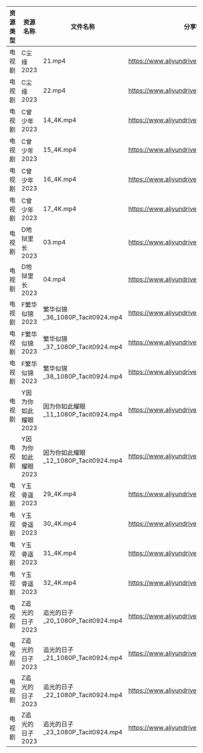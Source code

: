 | 资源类型 | 资源名称         | 文件名称                           | 分享链接                                      | 更新时间       |
| ---- | ------------ | ------------------------------ | ----------------------------------------- | ---------- |
| 电视剧  | C尘缘2023      | 21.mp4                         | https://www.aliyundrive.com/s/yWHajFwVrtP | 2023-07-17 |
| 电视剧  | C尘缘2023      | 22.mp4                         | https://www.aliyundrive.com/s/yWHajFwVrtP | 2023-07-17 |
| 电视剧  | C曾少年2023     | 14_4K.mp4                      | https://www.aliyundrive.com/s/FUrABu9z5Bh | 2023-07-17 |
| 电视剧  | C曾少年2023     | 15_4K.mp4                      | https://www.aliyundrive.com/s/FUrABu9z5Bh | 2023-07-17 |
| 电视剧  | C曾少年2023     | 16_4K.mp4                      | https://www.aliyundrive.com/s/FUrABu9z5Bh | 2023-07-17 |
| 电视剧  | C曾少年2023     | 17_4K.mp4                      | https://www.aliyundrive.com/s/FUrABu9z5Bh | 2023-07-17 |
| 电视剧  | D地狱里长2023    | 03.mp4                         | https://www.aliyundrive.com/s/aJsRiLaH982 | 2023-07-17 |
| 电视剧  | D地狱里长2023    | 04.mp4                         | https://www.aliyundrive.com/s/aJsRiLaH982 | 2023-07-17 |
| 电视剧  | F繁华似锦2023    | 繁华似锦_36_1080P_Tacit0924.mp4    | https://www.aliyundrive.com/s/nfqRpmX9zDs | 2023-07-17 |
| 电视剧  | F繁华似锦2023    | 繁华似锦_37_1080P_Tacit0924.mp4    | https://www.aliyundrive.com/s/nfqRpmX9zDs | 2023-07-17 |
| 电视剧  | F繁华似锦2023    | 繁华似锦_38_1080P_Tacit0924.mp4    | https://www.aliyundrive.com/s/nfqRpmX9zDs | 2023-07-17 |
| 电视剧  | Y因为你如此耀眼2023 | 因为你如此耀眼_11_1080P_Tacit0924.mp4 | https://www.aliyundrive.com/s/WLdrmG3sqtA | 2023-07-17 |
| 电视剧  | Y因为你如此耀眼2023 | 因为你如此耀眼_12_1080P_Tacit0924.mp4 | https://www.aliyundrive.com/s/WLdrmG3sqtA | 2023-07-17 |
| 电视剧  | Y玉骨遥2023     | 29_4K.mp4                      | https://www.aliyundrive.com/s/6XUEY7X9nW2 | 2023-07-17 |
| 电视剧  | Y玉骨遥2023     | 30_4K.mp4                      | https://www.aliyundrive.com/s/6XUEY7X9nW2 | 2023-07-17 |
| 电视剧  | Y玉骨遥2023     | 31_4K.mp4                      | https://www.aliyundrive.com/s/6XUEY7X9nW2 | 2023-07-17 |
| 电视剧  | Y玉骨遥2023     | 32_4K.mp4                      | https://www.aliyundrive.com/s/6XUEY7X9nW2 | 2023-07-17 |
| 电视剧  | Z追光的日子2023   | 追光的日子_20_1080P_Tacit0924.mp4   | https://www.aliyundrive.com/s/zzZYqa4urr9 | 2023-07-17 |
| 电视剧  | Z追光的日子2023   | 追光的日子_21_1080P_Tacit0924.mp4   | https://www.aliyundrive.com/s/zzZYqa4urr9 | 2023-07-17 |
| 电视剧  | Z追光的日子2023   | 追光的日子_22_1080P_Tacit0924.mp4   | https://www.aliyundrive.com/s/zzZYqa4urr9 | 2023-07-17 |
| 电视剧  | Z追光的日子2023   | 追光的日子_23_1080P_Tacit0924.mp4   | https://www.aliyundrive.com/s/zzZYqa4urr9 | 2023-07-17 |
